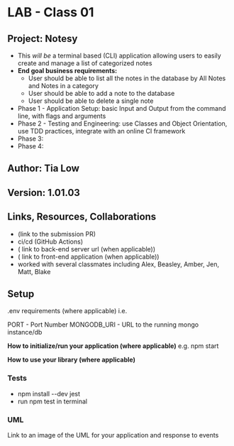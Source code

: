 # LAB - Class 01

## Project: Notesy
- This *will be* a terminal based (CLI) application allowing users to easily create and manage a list of categorized notes
- **End goal business requirements:**
  - User should be able to list all the notes in the database by All Notes and Notes in a category
  - User should be able to add a note to the database
  - User should be able to delete a single note
- Phase 1 - Application Setup: basic Input and Output from the command line, with flags and arguments 
- Phase 2 - Testing and Engineering: use Classes and Object Orientation, use TDD practices, integrate with an online CI framework
- Phase 3:
- Phase 4: 

## Author: Tia Low

## Version: 1.01.03

## Links, Resources, Collaborations
- (link to the submission PR)
- ci/cd (GitHub Actions)
- ( link to back-end server url (when applicable))
- ( link to front-end application (when applicable))
- worked with several classmates including Alex, Beasley, Amber, Jen, Matt, Blake

## Setup
.env requirements (where applicable)
i.e.

PORT - Port Number
MONGODB_URI - URL to the running mongo instance/db

**How to initialize/run your application (where applicable)**
e.g. npm start

**How to use your library (where applicable)**

### Tests
- npm install --dev jest
- run npm test in terminal


### UML
Link to an image of the UML for your application and response to events